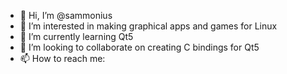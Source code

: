 - 👋 Hi, I’m @sammonius
- 👀 I’m interested in making graphical apps and games for Linux
- 🌱 I’m currently learning Qt5
- 💞️ I’m looking to collaborate on creating C bindings for Qt5
- 📫 How to reach me: 

<!---
sammonius/sammonius is a ✨ special ✨ repository because its `README.md` (this file) appears on your GitHub profile.
You can click the Preview link to take a look at your changes.
--->
